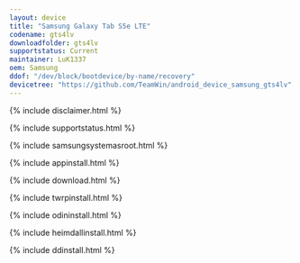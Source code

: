 ```yaml
---
layout: device
title: "Samsung Galaxy Tab S5e LTE"
codename: gts4lv
downloadfolder: gts4lv
supportstatus: Current
maintainer: LuK1337
oem: Samsung
ddof: "/dev/block/bootdevice/by-name/recovery"
devicetree: "https://github.com/TeamWin/android_device_samsung_gts4lv"
---
```


{% include disclaimer.html %}

{% include supportstatus.html %}

{% include samsungsystemasroot.html %}

{% include appinstall.html %}

{% include download.html %}

{% include twrpinstall.html %}

{% include odininstall.html %}

{% include heimdallinstall.html %}

{% include ddinstall.html %}
